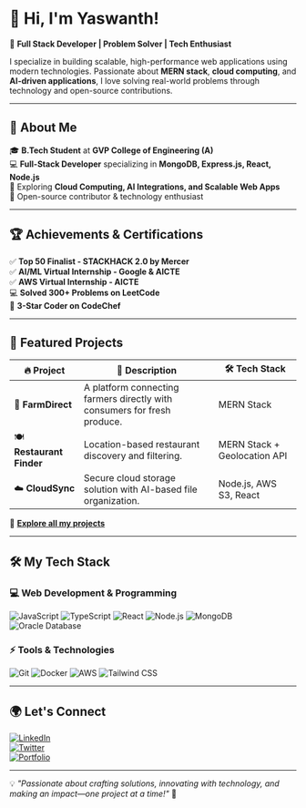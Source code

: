 # **👋 Hi, I'm Yaswanth!**  
🚀 **Full Stack Developer | Problem Solver | Tech Enthusiast**

I specialize in building scalable, high-performance web applications using modern technologies. Passionate about **MERN stack**, **cloud computing**, and **AI-driven applications**, I love solving real-world problems through technology and open-source contributions.

---  

## **🌟 About Me**

🎓 **B.Tech Student** at **GVP College of Engineering (A)**  
💻 **Full-Stack Developer** specializing in **MongoDB, Express.js, React, Node.js**  
🌱 Exploring **Cloud Computing, AI Integrations, and Scalable Web Apps**  
🚀 Open-source contributor & technology enthusiast  

---  

## **🏆 Achievements & Certifications**

✅ **Top 50 Finalist - STACKHACK 2.0 by Mercer**  
✅ **AI/ML Virtual Internship - Google & AICTE**  
✅ **AWS Virtual Internship - AICTE**  
💻 **Solved 300+ Problems on LeetCode**  
🏅 **3-Star Coder on CodeChef**  

---  

## **🚀 Featured Projects**

| 🔥 Project | 📝 Description | 🛠️ Tech Stack |
|------------|--------------|---------------|
| 🌾 **FarmDirect** | A platform connecting farmers directly with consumers for fresh produce. | MERN Stack |
| 🍽️ **Restaurant Finder** | Location-based restaurant discovery and filtering. | MERN Stack + Geolocation API |
| ☁️ **CloudSync** | Secure cloud storage solution with AI-based file organization. | Node.js, AWS S3, React |

🔗 **[Explore all my projects](#)**  

---  

## **🛠️ My Tech Stack**

### **💻 Web Development & Programming**
![JavaScript](https://img.shields.io/badge/JavaScript-F7DF1E?style=for-the-badge&logo=javascript&logoColor=black)
![TypeScript](https://img.shields.io/badge/TypeScript-007ACC?style=for-the-badge&logo=typescript&logoColor=white)
![React](https://img.shields.io/badge/React-20232A?style=for-the-badge&logo=react&logoColor=61DAFB)
![Node.js](https://img.shields.io/badge/Node.js-43853D?style=for-the-badge&logo=node.js&logoColor=white)
![MongoDB](https://img.shields.io/badge/MongoDB-4EA94B?style=for-the-badge&logo=mongodb&logoColor=white)
![Oracle Database](https://img.shields.io/badge/Oracle-CC2927?style=for-the-badge&logo=oracle&logoColor=white)

### **⚡ Tools & Technologies**
![Git](https://img.shields.io/badge/Git-F05032?style=for-the-badge&logo=git&logoColor=white)
![Docker](https://img.shields.io/badge/Docker-2496ED?style=for-the-badge&logo=docker&logoColor=white)
![AWS](https://img.shields.io/badge/AWS-232F3E?style=for-the-badge&logo=amazon-aws&logoColor=white)
![Tailwind CSS](https://img.shields.io/badge/TailwindCSS-06B6D4?style=for-the-badge&logo=tailwindcss&logoColor=white)

---  

## **🌍 Let's Connect**

[![LinkedIn](https://img.shields.io/badge/LinkedIn-0077B5?style=for-the-badge&logo=linkedin&logoColor=white)](https://linkedin.com/in/yourusername)  
[![Twitter](https://img.shields.io/badge/Twitter-1DA1F2?style=for-the-badge&logo=twitter&logoColor=white)](https://twitter.com/yourusername)  
[![Portfolio](https://img.shields.io/badge/Portfolio-FF5722?style=for-the-badge&logo=Google-Chrome&logoColor=white)](https://yourportfolio.com)  

---  

💡 *"Passionate about crafting solutions, innovating with technology, and making an impact—one project at a time!"* 🚀  
